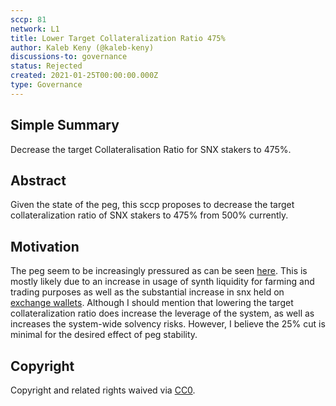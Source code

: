 ```yaml
---
sccp: 81
network: L1
title: Lower Target Collateralization Ratio 475%
author: Kaleb Keny (@kaleb-keny)
discussions-to: governance
status: Rejected
created: 2021-01-25T00:00:00.000Z
type: Governance
---
```


<!--You can leave these HTML comments in your merged SCCP and delete the visible duplicate text guides, they will not appear and may be helpful to refer to if you edit it again. This is the suggested template for new SCCPs. Note that an SCCP number will be assigned by an editor. When opening a pull request to submit your SCCP, please use an abbreviated title in the filename, `sccp-draft_title_abbrev.md`. The title should be 44 characters or less.-->

## Simple Summary

<!--"If you can't explain it simply, you don't understand it well enough." Provide a simplified and layman-accessible explanation of the SCCP.-->

Decrease the target Collateralisation Ratio for SNX stakers to 475%.

## Abstract

<!--A short (~200 word) description of the variable change proposed.-->

Given the state of the peg, this sccp proposes to decrease the target collateralization ratio of SNX stakers to 475% from 500% currently.

## Motivation

<!--The motivation is critical for SCCPs that want to update variables within Synthetix. It should clearly explain why the existing variable is not incentive aligned. SCCP submissions without sufficient motivation may be rejected outright.-->

The peg seem to be increasingly pressured as can be seen [here](https://www.curve.fi/trade/susdv2/SUSD-USDC/4h).
This is mostly likely due to an increase in usage of synth liquidity for farming and trading purposes as well as the substantial increase in snx held on [exchange wallets](https://snx.watch/holders).
Although I should mention that lowering the target collateralization ratio does increase the leverage of the system, as well as increases the system-wide solvency risks. However, I believe the 25% cut is minimal for the desired effect of peg stability.

## Copyright

Copyright and related rights waived via [CC0](https://creativecommons.org/publicdomain/zero/1.0/).
